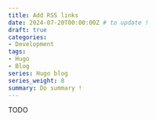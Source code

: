 ```yaml
---
title: Add RSS links
date: 2024-07-20T00:00:00Z # to update !
draft: true
categories:
- Development
tags:
- Hugo
- Blog
series: Hugo blog
series_weight: 8
summary: Do summary !
---
```


TODO
